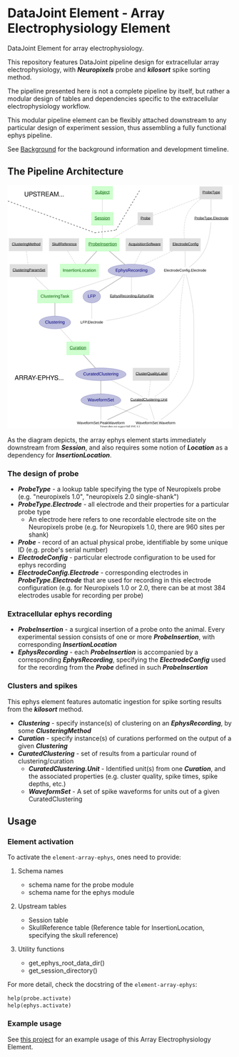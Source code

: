 # DataJoint Element - Array Electrophysiology Element
DataJoint Element for array electrophysiology.

This repository features DataJoint pipeline design for extracellular array electrophysiology, 
with ***Neuropixels*** probe and ***kilosort*** spike sorting method. 

The pipeline presented here is not a complete pipeline by itself, but rather a modular 
design of tables and dependencies specific to the extracellular electrophysiology workflow. 

This modular pipeline element can be flexibly attached downstream 
to any particular design of experiment session, thus assembling a fully functional 
ephys pipeline.

See [Background](Background.md) for the background information and development timeline.

## The Pipeline Architecture

![element-array-ephys diagram](images/attached_array_ephys_element.svg)

As the diagram depicts, the array ephys element starts immediately downstream from ***Session***, 
and also requires some notion of ***Location*** as a dependency for ***InsertionLocation***.

### The design of probe

+ ***ProbeType*** - a lookup table specifying the type of Neuropixels probe (e.g. "neuropixels 1.0", "neuropixels 2.0 single-shank")
+ ***ProbeType.Electrode*** - all electrode and their properties for a particular probe type
    + An electrode here refers to one recordable electrode site on the Neuropixels probe (e.g. for Neuropixels 1.0, there are 960 sites per shank)
+ ***Probe*** - record of an actual physical probe, identifiable by some unique ID (e.g. probe's serial number)
+ ***ElectrodeConfig*** - particular electrode configuration to be used for ephys recording
+ ***ElectrodeConfig.Electrode*** - corresponding electrodes in ***ProbeType.Electrode*** that are used for recording in this electrode configuration (e.g. for Neuropixels 1.0 or 2.0, there can be at most 384 electrodes usable for recording per probe)

### Extracellular ephys recording

+ ***ProbeInsertion*** - a surgical insertion of a probe onto the animal. Every experimental session consists of one or more ***ProbeInsertion***, with corresponding ***InsertionLocation***
+ ***EphysRecording*** - each ***ProbeInsertion*** is accompanied by a corresponding ***EphysRecording***, specifying the ***ElectrodeConfig*** used for the recording from the ***Probe*** defined in such ***ProbeInsertion***
    
### Clusters and spikes

This ephys element features automatic ingestion for spike sorting results from the ***kilosort*** method. 

+ ***Clustering*** - specify instance(s) of clustering on an ***EphysRecording***, by some ***ClusteringMethod***
+ ***Curation*** - specify instance(s) of curations performed on the output of a given ***Clustering***
+ ***CuratedClustering*** - set of results from a particular round of clustering/curation
    + ***CuratedClustering.Unit*** - Identified unit(s) from one ***Curation***, and the associated properties (e.g. cluster quality, spike times, spike depths, etc.)
    + ***WaveformSet*** - A set of spike waveforms for units out of a given CuratedClustering


## Usage

### Element activation

To activate the `element-array-ephys`, ones need to provide:

1. Schema names
    + schema name for the probe module
    + schema name for the ephys module

2. Upstream tables
    + Session table
    + SkullReference table (Reference table for InsertionLocation, specifying the skull reference)

3. Utility functions
    + get_ephys_root_data_dir()
    + get_session_directory()

For more detail, check the docstring of the `element-array-ephys`:

    help(probe.activate)
    help(ephys.activate)

### Example usage

See [this project](https://github.com/datajoint/workflow-array-ephys) for an example usage of this Array Electrophysiology Element.

